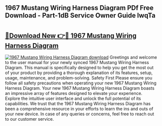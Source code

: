 ## 1967 Mustang Wiring Harness Diagram PDf Free Download - Part-1dB Service Owner Guide lwqTa

# <h2><a href="http://dfuo1e.blite.top/?on=1967+Mustang+Wiring+Harness+Diagram">🔗Download New 👉🔴 1967 Mustang Wiring Harness Diagram</a></h2>

[![1967 Mustang Wiring Harness Diagram download](https://i.imgur.com/lujVjoI.png)](http://dfuo1e.blite.top/?on=1967+Mustang+Wiring+Harness+Diagram)
Greetings and welcome to the user manual for your newly synced 1967 Mustang Wiring Harness Diagram. This manual is specifically designed to help you get the most out of your product by providing a thorough explanation of its features, setup, usage, maintenance, and problem-solving. Safety First Please ensure you follow all safety precautions when operating your new 1967 Mustang Wiring Harness Diagram. Your new 1967 Mustang Wiring Harness Diagram boasts an impressive array of features designed to elevate your experience. Explore the intuitive user interface and unlock the full potential of its capabilities. We trust that the 1967 Mustang Wiring Harness Diagram has been a comprehensive resource in your efforts to learn the ins and outs of your new device. In case of any queries or concerns, feel free to reach out to our customer service.
